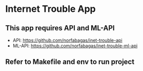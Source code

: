 # Internet Trouble App

## This app requires API and ML-API
- API: https://github.com/norfabagas/inet-trouble-api
- ML-API: https://github.com/norfabagas/inet-trouble-ml-api

## Refer to Makefile and env to run project